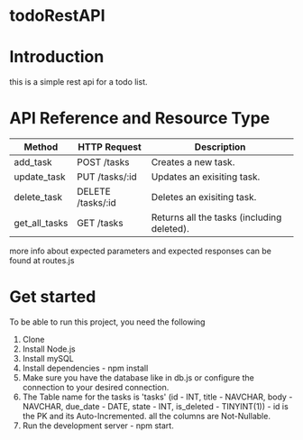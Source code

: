 # todoRestAPI


# Introduction
this is a simple rest api for a todo list.

# API Reference and Resource Type


| Method  | HTTP Request | Description
| ------------- | ------------- | -------------
| add_task  | POST /tasks  | Creates a new task.
| update_task  | PUT /tasks/:id  | Updates an exisiting task.
| delete_task  | DELETE /tasks/:id  | Deletes an exisiting task.
| get_all_tasks  | GET /tasks  | Returns all the tasks (including deleted).

more info about expected parameters and expected responses can be found at routes.js

# Get started
To be able to run this project, you need the following

1. Clone
2. Install Node.js
3. Install mySQL
4. Install dependencies - npm install
5. Make sure you have the database like in db.js or configure the connection to your desired connection.
6. The Table name for the tasks is 'tasks' (id - INT, title - NAVCHAR, body - NAVCHAR, due_date - DATE, state - INT, is_deleted - TINYINT(1)) - id is the PK and its Auto-Incremented. all the columns are Not-Nullable.
7. Run the development server - npm start.
